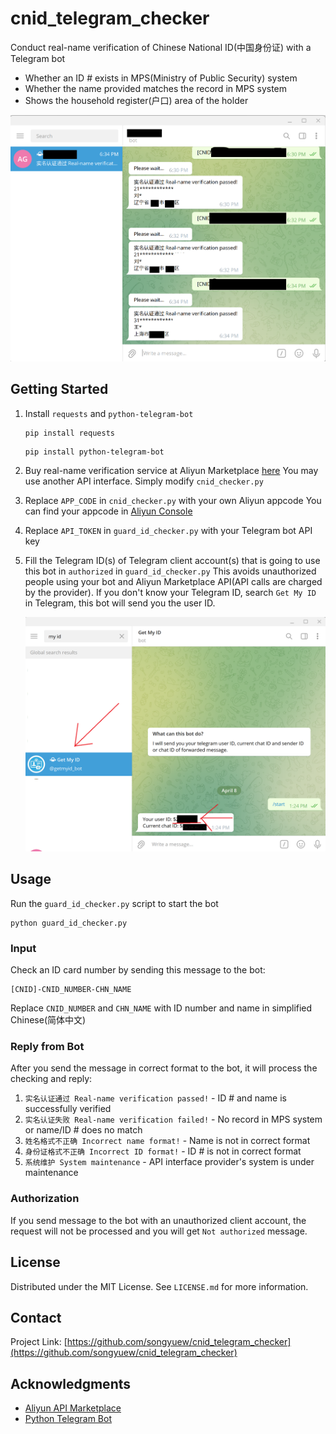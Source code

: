 # cnid_telegram_checker
Conduct real-name verification of Chinese National ID(中国身份证) with a Telegram bot

  - Whether an ID # exists in MPS(Ministry of Public Security) system
  - Whether the name provided matches the record in MPS system
  - Shows the household register(户口) area of the holder

![demo](/img/demo.png)

## Getting Started
  1. Install `requests` and `python-telegram-bot`
  
     ```
     pip install requests
     ```
     ```
     pip install python-telegram-bot
     ```
  3. Buy real-name verification service at Aliyun Marketplace [here](https://market.aliyun.com/products/57000002/cmapi022049.html?spm=5176.730005.result.18.59353524AT5PSu&innerSource=search_%E8%BA%AB%E4%BB%BD%E8%AF%81#sku=yuncode1604900000)
     You may use another API interface. Simply modify `cnid_checker.py`
  5. Replace `APP_CODE` in `cnid_checker.py` with your own Aliyun appcode
     You can find your appcode in [Aliyun Console](account.aliyun.com)
  5. Replace `API_TOKEN` in `guard_id_checker.py` with your Telegram bot API key
  6. Fill the Telegram ID(s) of Telegram client account(s) that is going to use this bot in `authorized` in `guard_id_checker.py`
     This avoids unauthorized people using your bot and Aliyun Marketplace API(API calls are charged by the provider).
     If you don't know your Telegram ID, search ```Get My ID``` in Telegram, this bot will send you the user ID.
     
     ![userid](/img/useridpng.png)
     
## Usage

Run the `guard_id_checker.py` script to start the bot

```
python guard_id_checker.py
```

### Input
Check an ID card number by sending this message to the bot:
```
[CNID]-CNID_NUMBER-CHN_NAME
```
Replace `CNID_NUMBER` and `CHN_NAME` with ID number and name in simplified Chinese(简体中文)

### Reply from Bot
After you send the message in correct format to the bot, it will process the checking and reply:
   1. `实名认证通过 Real-name verification passed!` - ID # and name is successfully verified
   2. `实名认证失败 Real-name verification failed!` - No record in MPS system or name/ID # does no match
   3. `姓名格式不正确 Incorrect name format!` - Name is not in correct format
   4. `身份证格式不正确 Incorrect ID format!` - ID # is not in correct format
   5. `系统维护 System maintenance` - API interface provider's system is under maintenance

### Authorization
If you send message to the bot with an unauthorized client account, the request will not be processed and you will get `Not authorized` message. 

<!-- LICENSE -->

## License

Distributed under the MIT License. See `LICENSE.md` for more information.

<!-- CONTACT -->

## Contact

Project Link: [https://github.com/songyuew/cnid_telegram_checker](https://github.com/songyuew/cnid_telegram_checker)

<!-- ACKNOWLEDGMENTS -->

## Acknowledgments

- [Aliyun API Marketplace](https://market.aliyun.com/products/57000002/cmapi022049.html?spm=5176.730005.result.18.59353524AT5PSu&innerSource=search_%E8%BA%AB%E4%BB%BD%E8%AF%81#sku=yuncode1604900000)
- [Python Telegram Bot](https://github.com/python-telegram-bot/python-telegram-bot)
